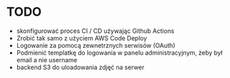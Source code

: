 

# TODO
- skonfigurować proces CI / CD używając Github Actions
- Zrobić tak samo z użyciem AWS Code Deploy
- Logowanie za pomocą zewnetrznych serwisów (OAuth)
- Podmienić templatkę do logowania w panelu administracyjnym, żeby był email a nie username
- backend S3 do uloadowania zdjęć na serwer